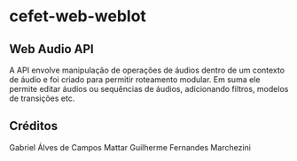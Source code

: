# cefet-web-weblot
## Web Audio API
A API envolve manipulação de operações de áudios dentro de um contexto de áudio e foi criado para permitir roteamento modular. Em suma ele permite editar áudios ou sequências de áudios, adicionando filtros, modelos de transições etc.

## Créditos
Gabriel Álves de Campos Mattar
Guilherme Fernandes Marchezini
